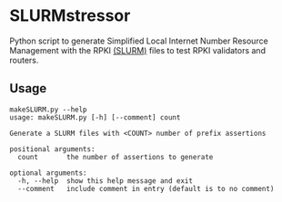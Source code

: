 # SLURMstressor

Python script to generate Simplified Local Internet Number Resource Management with the RPKI [(SLURM)](https://tools.ietf.org/html/rfc8416) files to test RPKI validators and routers.

## Usage
```
makeSLURM.py --help
usage: makeSLURM.py [-h] [--comment] count

Generate a SLURM files with <COUNT> number of prefix assertions

positional arguments:
  count       the number of assertions to generate

optional arguments:
  -h, --help  show this help message and exit
  --comment   include comment in entry (default is to no comment)
  ```
